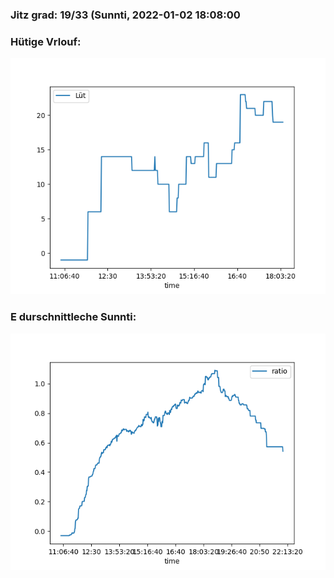 ### Jitz grad: 19/33 (Sunnti, 2022-01-02 18:08:00

### Hütige Vrlouf:
![Graph](Today.png)

### E durschnittleche Sunnti:
![Graph](Sunnti.png)